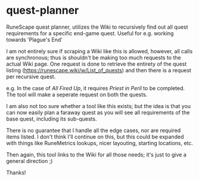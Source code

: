 # quest-planner
RuneScape quest planner, utilizes the Wiki to recursively find out all quest requirements for a specific end-game quest. Useful for e.g. working towards 'Plague's End'

I am not entirely sure if scraping a Wiki like this is allowed, however, all calls are synchronous; thus is shouldn't be making too much requests to the
actual Wiki page. One request is done to retrieve the entirety of the quest listing (https://runescape.wiki/w/List_of_quests) and then there is a request
per recursive quest.

e.g. In the case of *All Fired Up*, it requires *Priest in Peril* to be completed. The tool will make a seperate request on both the quests.


I am also not too sure whether a tool like this exists; but the idea is that you can now easily plan a faraway quest as you will see all requirements
of the base quest, including its sub-quests.


There is no guarantee that I handle all the edge cases, nor are required items listed. I don't think I'll continue on this, but this could be
expanded with things like RuneMetrics lookups, nicer layouting, starting locations, etc.

Then again, this tool links to the Wiki for all those needs; it's just to give a general direction ;)


Thanks!

